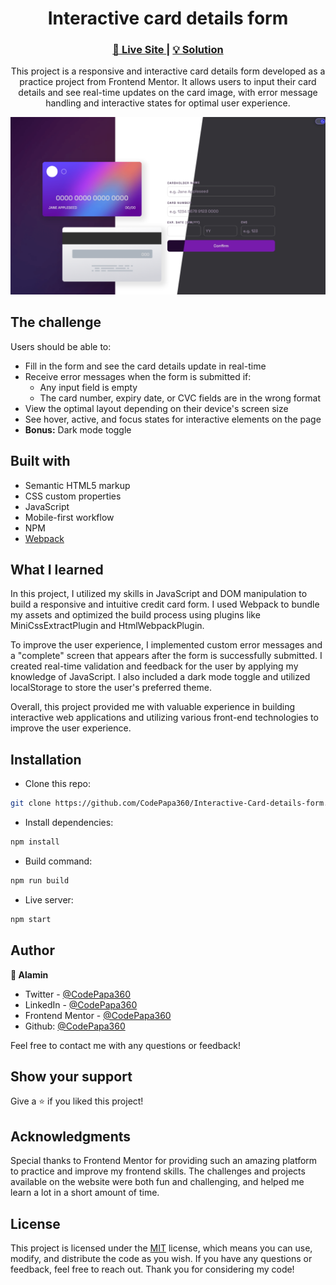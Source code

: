<h1 align="center">Interactive card details form</h1>

<div align="center">
  <h3>
    <a href="https://interactive-card-details-codepapa360.netlify.app/">
      🚀 Live Site
    </a>
    |
    <a href="https://www.frontendmentor.io/solutions/interactive-card-details-form-w-dark-mode-DzaqCmLm3I">
      💡 Solution
    </a>
  </h5>
</div>

<p align="center">
  This project is a responsive and interactive card details form developed as a practice project from Frontend Mentor. It allows users to input their card details and see real-time updates on the card image, with error message handling and interactive states for optimal user experience.
</p>

<a align="center" href="https://interactive-card-details-codepapa360.netlify.app/">

<img src="./screenshots/interactive-card-details-form-screenshot-compared-codepapa360.png"/>
</a>

## The challenge

Users should be able to:

- Fill in the form and see the card details update in real-time
- Receive error messages when the form is submitted if:
  - Any input field is empty
  - The card number, expiry date, or CVC fields are in the wrong format
- View the optimal layout depending on their device's screen size
- See hover, active, and focus states for interactive elements on the page
- **Bonus:** Dark mode toggle

## Built with

- Semantic HTML5 markup
- CSS custom properties
- JavaScript
- Mobile-first workflow
- NPM
- [Webpack](https://webpack.js.org/)

## What I learned

In this project, I utilized my skills in JavaScript and DOM manipulation to build a responsive and intuitive credit card form. I used Webpack to bundle my assets and optimized the build process using plugins like MiniCssExtractPlugin and HtmlWebpackPlugin.

To improve the user experience, I implemented custom error messages and a "complete" screen that appears after the form is successfully submitted. I created real-time validation and feedback for the user by applying my knowledge of JavaScript. I also included a dark mode toggle and utilized localStorage to store the user's preferred theme.

Overall, this project provided me with valuable experience in building interactive web applications and utilizing various front-end technologies to improve the user experience.

## Installation

- Clone this repo:

```sh
git clone https://github.com/CodePapa360/Interactive-Card-details-form.git
```

- Install dependencies:

```sh
npm install
```

- Build command:

```sh
npm run build
```

- Live server:

```sh
npm start
```

## Author

<b>👤 Alamin</b>

- Twitter - [@CodePapa360](https://www.twitter.com/CodePapa360)
- LinkedIn - [@CodePapa360](https://www.linkedin.com/in/codepapa360)
- Frontend Mentor - [@CodePapa360](https://www.frontendmentor.io/profile/CodePapa360)
- Github: [@CodePapa360](https://github.com/codepapa360)

Feel free to contact me with any questions or feedback!

## Show your support

Give a ⭐️ if you liked this project!

## Acknowledgments

Special thanks to Frontend Mentor for providing such an amazing platform to practice and improve my frontend skills. The challenges and projects available on the website were both fun and challenging, and helped me learn a lot in a short amount of time.

## License

This project is licensed under the [MIT](https://github.com/CodePapa360/Interactive-Card-details-form/blob/main/LICENSE.md) license, which means you can use, modify, and distribute the code as you wish. If you have any questions or feedback, feel free to reach out. Thank you for considering my code!
